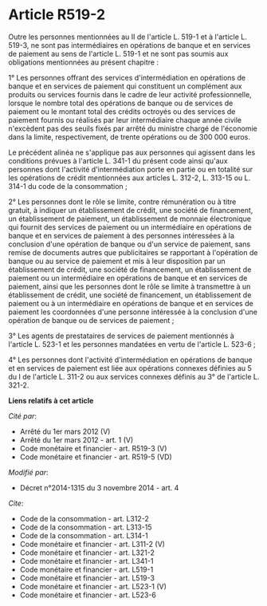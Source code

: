 # Article R519-2

Outre les personnes mentionnées au II de l'article L. 519-1 et à l'article L. 519-3, ne sont pas intermédiaires en opérations
de banque et en services de paiement au sens de l'article L. 519-1 et ne sont pas soumis aux obligations mentionnées au
présent chapitre : 

1° Les personnes offrant des services d'intermédiation en opérations de banque et en services de paiement qui constituent un
complément aux produits ou services fournis dans le cadre de leur activité professionnelle, lorsque le nombre total des
opérations de banque ou de services de paiement ou le montant total des crédits octroyés ou des services de paiement fournis
ou réalisés par leur intermédiaire chaque année civile n'excèdent pas des seuils fixés par arrêté du ministre chargé de
l'économie dans la limite, respectivement, de trente opérations ou de 300 000 euros. 

Le précédent alinéa ne s'applique pas aux personnes qui agissent dans les conditions prévues à l'article L. 341-1 du présent
code ainsi qu'aux personnes dont l'activité d'intermédiation porte en partie ou en totalité sur les opérations de crédit
mentionnées aux articles L. 312-2, 
L. 313-15 ou L. 314-1 du code de la consommation ; 

2° Les personnes dont le rôle se limite, contre rémunération ou à titre gratuit, à indiquer un établissement de crédit, une
société de financement, un établissement de paiement, un établissement de monnaie électronique qui fournit des services de
paiement ou un intermédiaire en opérations de banque et en services de paiement à des personnes intéressées à la conclusion
d'une opération de banque ou d'un service de paiement, sans remise de documents autres que publicitaires se rapportant à
l'opération de banque ou au service de paiement et mis à leur disposition par un établissement de crédit, une société de
financement, un établissement de paiement ou un intermédiaire en opérations de banque et en services de paiement, ainsi que
les personnes dont le rôle se limite à transmettre à un établissement de crédit, une société de financement, un établissement
de paiement ou à un intermédiaire en opérations de banque et en services de paiement les coordonnées d'une personne
intéressée à la conclusion d'une opération de banque ou de services de paiement ; 

3° Les agents de prestataires de services de paiement mentionnés à l'article L. 523-1 et les personnes mandatées en vertu de
l'article L. 523-6 ; 

4° Les personnes dont l'activité d'intermédiation en opérations de banque et en services de paiement est liée aux opérations
connexes définies au 5 du I de l'article L. 311-2 ou aux services connexes définis au 3° de l'article L. 321-2.

**Liens relatifs à cet article**

_Cité par_:

  - Arrêté du 1er mars 2012 (V)
  - Arrêté du 1er mars 2012 - art. 1 (V)
  - Code monétaire et financier - art. R519-3 (V)
  - Code monétaire et financier - art. R519-5 (VD)

_Modifié par_:

  - Décret n°2014-1315 du 3 novembre 2014 - art. 4

_Cite_:

  - Code de la consommation - art. L312-2
  - Code de la consommation - art. L313-15
  - Code de la consommation - art. L314-1
  - Code monétaire et financier - art. L311-2 (V)
  - Code monétaire et financier - art. L321-2
  - Code monétaire et financier - art. L341-1
  - Code monétaire et financier - art. L519-1
  - Code monétaire et financier - art. L519-3
  - Code monétaire et financier - art. L523-1 (V)
  - Code monétaire et financier - art. L523-6
